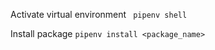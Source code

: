 Activate virtual environment <code> pipenv shell</code>

Install package <code>pipenv install <package_name> </code>